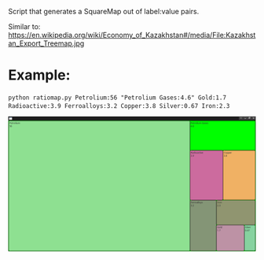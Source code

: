 Script that generates a SquareMap out of label:value pairs.

Similar to: https://en.wikipedia.org/wiki/Economy_of_Kazakhstan#/media/File:Kazakhstan_Export_Treemap.jpg


Example:
========

`python ratiomap.py Petrolium:56 "Petrolium Gases:4.6" Gold:1.7 Radioactive:3.9 Ferroalloys:3.2 Copper:3.8 Silver:0.67 Iron:2.3`



![Alt Text](https://raw.githubusercontent.com/marto1/ratiomap/master/example.png)
